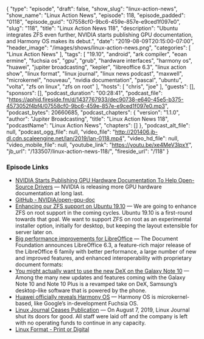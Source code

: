 {
  "type": "episode",
  "draft": false,
  "show_slug": "linux-action-news",
  "show_name": "Linux Action News",
  "episode": 118,
  "episode_padded": "0118",
  "episode_guid": "07558cf0-9bc6-459e-857e-e9ced1f097e0",
  "slug": "118",
  "title": "Linux Action News 118",
  "description": "Ubuntu integrates ZFS even further, NVIDIA starts publishing GPU documentation, and Harmony OS makes its debut.",
  "date": "2019-08-09T20:15:00-07:00",
  "header_image": "/images/shows/linux-action-news.png",
  "categories": [
    "Linux Action News"
  ],
  "tags": [
    "19.10",
    "android",
    "ark compiler",
    "eoan ermine",
    "fuchsia os",
    "gpu",
    "grub",
    "hardware interfaces",
    "harmony os",
    "huawei",
    "jupiter broadcasting",
    "kepler",
    "libreoffice 6.3",
    "linux action show",
    "linux format",
    "linux journal",
    "linux news podcast",
    "maxwell",
    "microkernel",
    "nouveau",
    "nvidia documentation",
    "pascal",
    "ubuntu",
    "volta",
    "zfs on linux",
    "zfs on root"
  ],
  "hosts": [
    "chris",
    "joe"
  ],
  "guests": [],
  "sponsors": [],
  "podcast_duration": "00:28:41",
  "podcast_file": "https://aphid.fireside.fm/d/1437767933/dec90738-e640-45e5-b375-4573052f4bf4/07558cf0-9bc6-459e-857e-e9ced1f097e0.mp3",
  "podcast_bytes": 20660685,
  "podcast_chapters": {
    "version": "1.1.0",
    "author": "Jupiter Broadcasting",
    "title": "Linux Action News 118",
    "podcastName": "Linux Action News",
    "chapters": []
  },
  "podcast_alt_file": null,
  "podcast_ogg_file": null,
  "video_file": "http://201406.jb-dl.cdn.scaleengine.net/lan/2019/lan-0118.mp4",
  "video_hd_file": null,
  "video_mobile_file": null,
  "youtube_link": "https://youtu.be/xe4MeV3lpxY",
  "jb_url": "/133507/linux-action-news-118/",
  "fireside_url": "/118"
}


### Episode Links

  * [NVIDIA Starts Publishing GPU Hardware Documentation To Help Open-Source Drivers](https://www.phoronix.com/scan.php?page=news_item&px=NVIDIA-Open-GPU-Docs "NVIDIA Starts Publishing GPU Hardware Documentation To Help Open-Source Drivers") — NVIDIA is releasing more GPU hardware documentation at long last.
  * [GitHub - NVIDIA/open-gpu-doc](https://github.com/nvidia/open-gpu-doc "GitHub - NVIDIA/open-gpu-doc")
  * [Enhancing our ZFS support on Ubuntu 19.10](https://ubuntu.com/blog/enhancing-our-zfs-support-on-ubuntu-19-10-an-introduction "Enhancing our ZFS support on Ubuntu 19.10") — We are going to enhance ZFS on root support in the coming cycles. Ubuntu 19.10 is a first-round towards that goal. We want to support ZFS on root as an experimental installer option, initially for desktop, but keeping the layout extensible for server later on.
  * [Big performance improvements for LibreOffice](https://blog.documentfoundation.org/blog/2019/08/08/tdf-announces-libreoffice-63/ "Big performance improvements for LibreOffice") — The Document Foundation announces LibreOffice 6.3, a feature-rich major release of the LibreOffice 6 family with better performance, a large number of new and improved features, and enhanced interoperability with proprietary document formats:
  * [You might actually want to use the new DeX on the Galaxy Note 10](https://www.theverge.com/2019/8/7/20755139/samsung-galaxy-note-10-dex-windows-mac-app-laptop-desktop-connect-unpacked-event "You might actually want to use the new DeX on the Galaxy Note 10") — Among the many new updates and features coming with the Galaxy Note 10 and Note 10 Plus is a revamped take on DeX, Samsung’s desktop-like software that is powered by the phone. 
  * [Huawei officially reveals Harmony OS](https://www.xda-developers.com/harmony-os-huawei-announce/ "Huawei officially reveals Harmony OS") — Harmony OS is microkernel-based, like Google’s in-development Fuchsia OS.
  * [Linux Journal Ceases Publication](https://www.linuxjournal.com/content/linux-journal-ceases-publication-awkward-goodbye "Linux Journal Ceases Publication") — On August 7, 2019, Linux Journal shut its doors for good. All staff were laid off and the company is left with no operating funds to continue in any capacity. 
  * [Linux Format - Print or Digital](https://www.linuxformat.com/ "Linux Format - Print or Digital")


